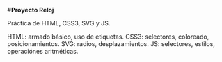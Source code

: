#**Proyecto Reloj**

Práctica de HTML, CSS3, SVG y JS. 
> 
HTML: armado básico, uso de etiquetas.
CSS3: selectores, coloreado, posicionamientos.
SVG: radios, desplazamientos.
JS: selectores, estilos, operaciónes aritméticas. 

